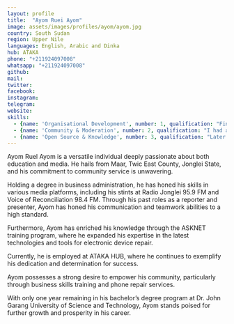 ```yaml
---
layout: profile
title:  "Ayom Ruei Ayom"
image: assets/images/profiles/ayom/ayom.jpg
country: South Sudan
region: Upper Nile
languages: English, Arabic and Dinka
hub: ATAKA
phone: "+211924097008"
whatsapp: "+211924097008"
github: 
mail: 
twitter: 
facebook: 
instagram: 
telegram: 
website: 
skills:
  - {name: 'Organisational Development', number: 1, qualification: "Financial Literacy: <br />Both certificate and degree in business administration, specializing in financial management."}
  - {name: 'Community & Moderation', number: 2, qualification: "I had a training on public relationship and this paved way into getting employed by Ataka Hub where I am working upto date. This made it possible to mobilize community members for the repair cafe event we had in 24, 03, 2021."}  
  - {name: 'Open Source & Knowledge', number: 3, qualification: "Later in 2020 we had an online training on git and GitHub by r0g agency and I got a certificate."}
---
```


Ayom Ruel Ayom is a versatile individual deeply passionate about both education and media. He hails from Maar, Twic East County, Jonglei State, and his commitment to community service is unwavering.

Holding a degree in business administration, he has honed his skills in various media platforms, including his stints at Radio Jonglei 95.9 FM and Voice of Reconciliation 98.4 FM. Through his past roles as a reporter and presenter, Ayom has honed his communication and teamwork abilities to a high standard.

Furthermore, Ayom has enriched his knowledge through the ASKNET training program, where he expanded his expertise in the latest technologies and tools for electronic device repair.

Currently, he is employed at ATAKA HUB, where he continues to exemplify his dedication and determination for success.

Ayom possesses a strong desire to empower his community, particularly through business skills training and phone repair services.

With only one year remaining in his bachelor’s degree program at Dr. John Garang University of Science and Technology, Ayom stands poised for further growth and prosperity in his career.